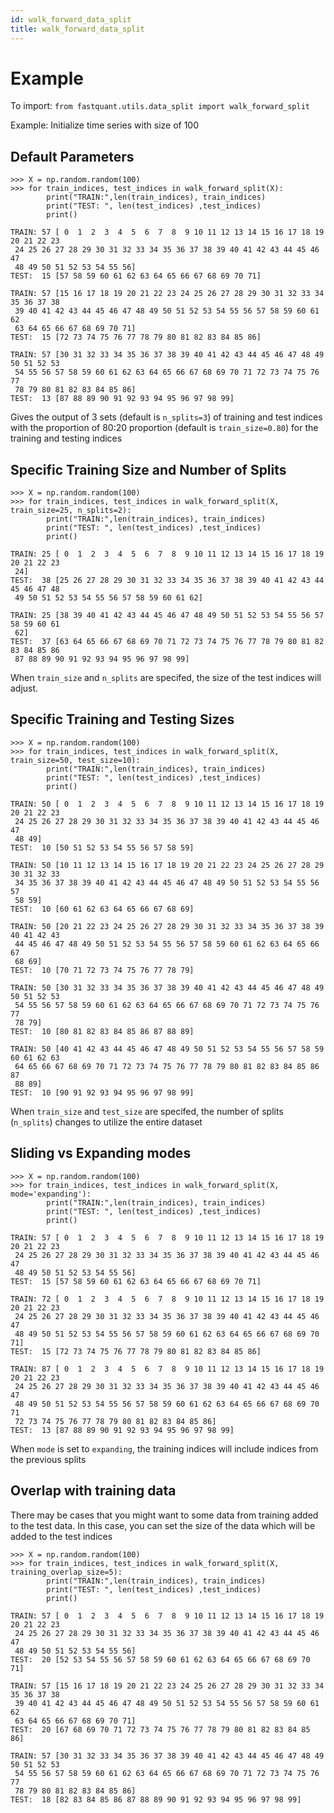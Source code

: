 ```yaml
---
id: walk_forward_data_split
title: walk_forward_data_split
---
```


# Example

To import: `from fastquant.utils.data_split import walk_forward_split`

Example:
Initialize time series with size of 100

## Default Parameters
```
>>> X = np.random.random(100)
>>> for train_indices, test_indices in walk_forward_split(X):
        print("TRAIN:",len(train_indices), train_indices)
        print("TEST: ", len(test_indices) ,test_indices)
        print()
```

```
TRAIN: 57 [ 0  1  2  3  4  5  6  7  8  9 10 11 12 13 14 15 16 17 18 19 20 21 22 23
 24 25 26 27 28 29 30 31 32 33 34 35 36 37 38 39 40 41 42 43 44 45 46 47
 48 49 50 51 52 53 54 55 56]
TEST:  15 [57 58 59 60 61 62 63 64 65 66 67 68 69 70 71]

TRAIN: 57 [15 16 17 18 19 20 21 22 23 24 25 26 27 28 29 30 31 32 33 34 35 36 37 38
 39 40 41 42 43 44 45 46 47 48 49 50 51 52 53 54 55 56 57 58 59 60 61 62
 63 64 65 66 67 68 69 70 71]
TEST:  15 [72 73 74 75 76 77 78 79 80 81 82 83 84 85 86]

TRAIN: 57 [30 31 32 33 34 35 36 37 38 39 40 41 42 43 44 45 46 47 48 49 50 51 52 53
 54 55 56 57 58 59 60 61 62 63 64 65 66 67 68 69 70 71 72 73 74 75 76 77
 78 79 80 81 82 83 84 85 86]
TEST:  13 [87 88 89 90 91 92 93 94 95 96 97 98 99]
```
Gives the output of 3 sets (default is `n_splits=3`) of training and test indices with the proportion of 80:20 proportion (default is `train_size=0.80`) for the training and testing indices


## Specific Training Size and Number of Splits
```
>>> X = np.random.random(100)
>>> for train_indices, test_indices in walk_forward_split(X, train_size=25, n_splits=2):
        print("TRAIN:",len(train_indices), train_indices)
        print("TEST: ", len(test_indices) ,test_indices)
        print()
```

```
TRAIN: 25 [ 0  1  2  3  4  5  6  7  8  9 10 11 12 13 14 15 16 17 18 19 20 21 22 23
 24]
TEST:  38 [25 26 27 28 29 30 31 32 33 34 35 36 37 38 39 40 41 42 43 44 45 46 47 48
 49 50 51 52 53 54 55 56 57 58 59 60 61 62]

TRAIN: 25 [38 39 40 41 42 43 44 45 46 47 48 49 50 51 52 53 54 55 56 57 58 59 60 61
 62]
TEST:  37 [63 64 65 66 67 68 69 70 71 72 73 74 75 76 77 78 79 80 81 82 83 84 85 86
 87 88 89 90 91 92 93 94 95 96 97 98 99]
```
When `train_size` and `n_splits` are specifed, the size of the test indices will adjust.


## Specific Training and Testing Sizes
```
>>> X = np.random.random(100)
>>> for train_indices, test_indices in walk_forward_split(X, train_size=50, test_size=10):
        print("TRAIN:",len(train_indices), train_indices)
        print("TEST: ", len(test_indices) ,test_indices)
        print()
```

```
TRAIN: 50 [ 0  1  2  3  4  5  6  7  8  9 10 11 12 13 14 15 16 17 18 19 20 21 22 23
 24 25 26 27 28 29 30 31 32 33 34 35 36 37 38 39 40 41 42 43 44 45 46 47
 48 49]
TEST:  10 [50 51 52 53 54 55 56 57 58 59]

TRAIN: 50 [10 11 12 13 14 15 16 17 18 19 20 21 22 23 24 25 26 27 28 29 30 31 32 33
 34 35 36 37 38 39 40 41 42 43 44 45 46 47 48 49 50 51 52 53 54 55 56 57
 58 59]
TEST:  10 [60 61 62 63 64 65 66 67 68 69]

TRAIN: 50 [20 21 22 23 24 25 26 27 28 29 30 31 32 33 34 35 36 37 38 39 40 41 42 43
 44 45 46 47 48 49 50 51 52 53 54 55 56 57 58 59 60 61 62 63 64 65 66 67
 68 69]
TEST:  10 [70 71 72 73 74 75 76 77 78 79]

TRAIN: 50 [30 31 32 33 34 35 36 37 38 39 40 41 42 43 44 45 46 47 48 49 50 51 52 53
 54 55 56 57 58 59 60 61 62 63 64 65 66 67 68 69 70 71 72 73 74 75 76 77
 78 79]
TEST:  10 [80 81 82 83 84 85 86 87 88 89]

TRAIN: 50 [40 41 42 43 44 45 46 47 48 49 50 51 52 53 54 55 56 57 58 59 60 61 62 63
 64 65 66 67 68 69 70 71 72 73 74 75 76 77 78 79 80 81 82 83 84 85 86 87
 88 89]
TEST:  10 [90 91 92 93 94 95 96 97 98 99]

```
When `train_size` and `test_size` are specifed, the number of splits (`n_splits`) changes to utilize the entire dataset


## Sliding vs Expanding modes
```
>>> X = np.random.random(100)
>>> for train_indices, test_indices in walk_forward_split(X, mode='expanding'):
        print("TRAIN:",len(train_indices), train_indices)
        print("TEST: ", len(test_indices) ,test_indices)
        print()
```

```
TRAIN: 57 [ 0  1  2  3  4  5  6  7  8  9 10 11 12 13 14 15 16 17 18 19 20 21 22 23
 24 25 26 27 28 29 30 31 32 33 34 35 36 37 38 39 40 41 42 43 44 45 46 47
 48 49 50 51 52 53 54 55 56]
TEST:  15 [57 58 59 60 61 62 63 64 65 66 67 68 69 70 71]

TRAIN: 72 [ 0  1  2  3  4  5  6  7  8  9 10 11 12 13 14 15 16 17 18 19 20 21 22 23
 24 25 26 27 28 29 30 31 32 33 34 35 36 37 38 39 40 41 42 43 44 45 46 47
 48 49 50 51 52 53 54 55 56 57 58 59 60 61 62 63 64 65 66 67 68 69 70 71]
TEST:  15 [72 73 74 75 76 77 78 79 80 81 82 83 84 85 86]

TRAIN: 87 [ 0  1  2  3  4  5  6  7  8  9 10 11 12 13 14 15 16 17 18 19 20 21 22 23
 24 25 26 27 28 29 30 31 32 33 34 35 36 37 38 39 40 41 42 43 44 45 46 47
 48 49 50 51 52 53 54 55 56 57 58 59 60 61 62 63 64 65 66 67 68 69 70 71
 72 73 74 75 76 77 78 79 80 81 82 83 84 85 86]
TEST:  13 [87 88 89 90 91 92 93 94 95 96 97 98 99]
```
When `mode` is set to `expanding`, the training indices will include indices from the previous splits


## Overlap with training data

There may be cases that you might want to some data from training added to the test data. 
In this case, you can set the size of the data which will be added to the test indices

```
>>> X = np.random.random(100)
>>> for train_indices, test_indices in walk_forward_split(X, training_overlap_size=5):
        print("TRAIN:",len(train_indices), train_indices)
        print("TEST: ", len(test_indices) ,test_indices)
        print()
```

```
TRAIN: 57 [ 0  1  2  3  4  5  6  7  8  9 10 11 12 13 14 15 16 17 18 19 20 21 22 23
 24 25 26 27 28 29 30 31 32 33 34 35 36 37 38 39 40 41 42 43 44 45 46 47
 48 49 50 51 52 53 54 55 56]
TEST:  20 [52 53 54 55 56 57 58 59 60 61 62 63 64 65 66 67 68 69 70 71]

TRAIN: 57 [15 16 17 18 19 20 21 22 23 24 25 26 27 28 29 30 31 32 33 34 35 36 37 38
 39 40 41 42 43 44 45 46 47 48 49 50 51 52 53 54 55 56 57 58 59 60 61 62
 63 64 65 66 67 68 69 70 71]
TEST:  20 [67 68 69 70 71 72 73 74 75 76 77 78 79 80 81 82 83 84 85 86]

TRAIN: 57 [30 31 32 33 34 35 36 37 38 39 40 41 42 43 44 45 46 47 48 49 50 51 52 53
 54 55 56 57 58 59 60 61 62 63 64 65 66 67 68 69 70 71 72 73 74 75 76 77
 78 79 80 81 82 83 84 85 86]
TEST:  18 [82 83 84 85 86 87 88 89 90 91 92 93 94 95 96 97 98 99]

```
